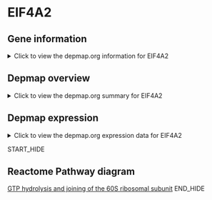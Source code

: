 <h1>EIF4A2</h1>

<h2>Gene information</h2>
<details>
  <summary>Click to view the depmap.org information for EIF4A2</summary>
  <iframe src="https://depmap.org/portal/gene/EIF4A2?tab=about" style="border:none;width:100%;height:800px"></iframe>
</details>

<h2>Depmap overview</h2>
<details>
  <summary>Click to view the depmap.org summary for EIF4A2</summary>
  <iframe src="https://depmap.org/portal/gene/EIF4A2?tab=overview" style="border:none;width:100%;height:800px"></iframe>
</details>

<h2>Depmap expression</h2>
<details>
  <summary>Click to view the depmap.org expression data for EIF4A2</summary>
  <iframe src="https://depmap.org/portal/gene/EIF4A2?tab=characterization" style="border:none;width:100%;height:800px"></iframe>
</details>


START_HIDE
<h2>Reactome Pathway diagram</h2>
<a href="https://reactome.org/PathwayBrowser/#/R-HSA-72706">GTP hydrolysis and joining of the 60S ribosomal subunit</a>
END_HIDE


